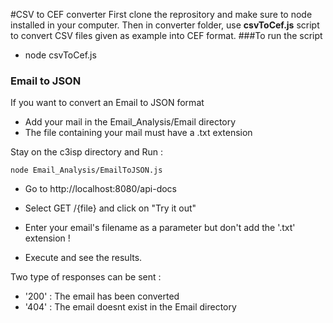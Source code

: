 #CSV to CEF converter
First clone the reprository and make sure to node installed in your computer. Then in converter folder, use **csvToCef.js** script to convert CSV files given as example into CEF format.
###To run the script
- node csvToCef.js

### Email to JSON
If you want to convert an Email to JSON format
- Add your mail in the Email_Analysis/Email directory
- The file containing your mail must have a .txt extension

Stay on the c3isp directory and Run :

    node Email_Analysis/EmailToJSON.js

- Go to  http://localhost:8080/api-docs

- Select GET /{file} and click on "Try it out"
- Enter your email's filename as a parameter but don't add the '.txt' extension !
- Execute and see the results.

Two type of responses can be sent :

- '200' : The email has been converted
- '404' : The email doesnt exist in the Email directory
